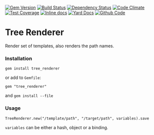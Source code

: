 [![Gem Version](https://badge.fury.io/rb/tree_renderer.png)](https://rubygems.org/gems/tree_renderer)
[![Build Status](https://secure.travis-ci.org/mpapis/tree_renderer.png?branch=master)](https://travis-ci.org/mpapis/tree_renderer)
[![Dependency Status](https://gemnasium.com/mpapis/tree_renderer.png)](https://gemnasium.com/mpapis/tree_renderer)
[![Code Climate](https://codeclimate.com/github/mpapis/tree_renderer.png)](https://codeclimate.com/github/mpapis/tree_renderer)
[![Test Coverage](https://codeclimate.com/github/mpapis/tree_renderer/badges/coverage.svg)](https://codeclimate.com/github/mpapis/tree_renderer/coverage)
[![Inline docs](http://inch-ci.org/github/mpapis/tree_renderer.png)](http://inch-ci.org/github/mpapis/tree_renderer)
[![Yard Docs](http://img.shields.io/badge/yard-docs-blue.svg)](http://rubydoc.info/github/mpapis/tree_renderer/master/frames)
[![Github Code](http://img.shields.io/badge/github-code-blue.svg)](https://github.com/mpapis/tree_renderer)

# Tree Renderer

Render set of templates, also renders the path names.

### Installation

    gem install tree_renderer

or add to `Gemfile`:

    gem "tree_renderer"

and `gem install --file`

### Usage

    TreeRenderer.new("/template/path", "/target/path", variables).save

`variables` can be either a hash, object or a binding.
